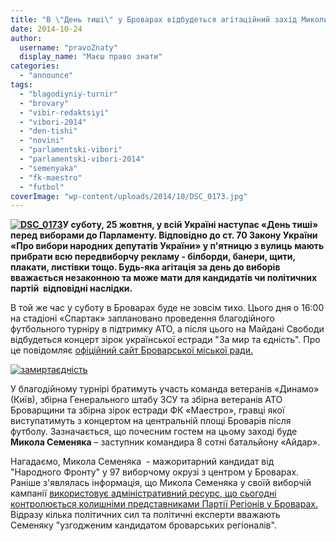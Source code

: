 ```yaml
---
title: "В \"День тиші\" у Броварах відбудеться агітаційний захід Миколи Семеняки?"
date: 2014-10-24
author: 
  username: "pravoZnaty"
  display_name: "Маєш право знати"
categories: 
  - "announce"
tags: 
  - "blagodiyniy-turnir"
  - "brovary"
  - "vibir-redaktsiyi"
  - "vibori-2014"
  - "den-tishi"
  - "novini"
  - "parlamentski-vibori"
  - "parlamentski-vibori-2014"
  - "semenyaka"
  - "fk-maestro"
  - "futbol"
coverImage: "wp-content/uploads/2014/10/DSC_0173.jpg"
---
```


**[![DSC_0173](https://mpz.brovary.org/wp-content/uploads/2014/10/DSC_0173.jpg)](https://mpz.brovary.org/wp-content/uploads/2014/10/DSC_0173.jpg)У суботу, 25 жовтня, у всій Україні наступає «День тиші» перед виборами до Парламенту. Відповідно до ст. 70 Закону України «Про вибори народних депутатів України» у п'ятницю з вулиць мають прибрати всю передвиборчу рекламу - білборди, банери, щити, плакати, листівки тощо. Будь-яка агітація за день до виборів вважається незаконною та може мати для кандидатів чи політичних партій  відповідні наслідки.**

В той же час у суботу в Броварах буде не зовсім тихо. Цього дня о 16:00 на стадіоні «Спартак» заплановано проведення благодійного футбольного турніру в підтримку АТО, а після цього на Майдані Свободи відбудеться концерт зірок української естради "За мир та єдність". Про це повідомляє [офіційний сайт Броварської міської ради.](http://www.brovary.kiev.ua/do-uvagi-brovarchan-ta-gostei-m%D1%96sta-futbolnii-turn%D1%96r-%C2%ABza-mir-ta-%D1%94dn%D1%96st%C2%BB-zav%D1%96ta%D1%94-do-brovar%D1%96v)

[![замиртаєдність](https://mpz.brovary.org/wp-content/uploads/2014/10/zamirtayednist.jpg)](https://mpz.brovary.org/wp-content/uploads/2014/10/zamirtayednist.jpg)

У благодійному турнірі братимуть участь команда ветеранів «Динамо» (Київ), збірна Генерального штабу ЗСУ та збірна ветеранів АТО Броварщини та збірна зірок естради ФК «Маестро», гравці якої виступатимуть з концертом на центральній площі Броварів після футболу. Зазначається, що почесним гостем на цьому заході буде **Микола Семеняка** – заступник командира 8 сотні батальйону «Айдар».

Нагадаємо, Микола Семеняка  - мажоритарний кандидат від "Народного Фронту" у 97 виборчому окрузі з центром у Броварах. Раніше з'являлась інформація, що Микола Семеняка у своїй виборчій кампанії [використовує адміністративний ресурс, що сьогодні контролюється колишніми представниками Партії Регіонів у Броварах.](https://mpz.brovary.org/finishna-pryama-viboriv-u-brovarah-regionali-gotuyutsya-do-revanshu/) Відразу кілька політичних сил та політичні експерти вважають Семеняку "узгодженим кандидатом броварських регіоналів".
